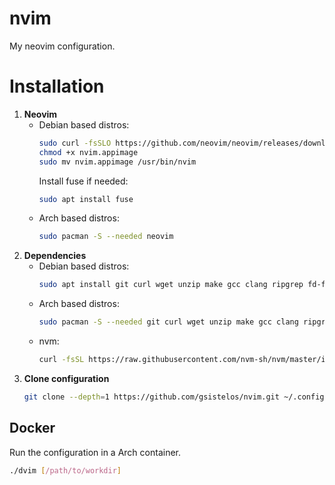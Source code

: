 # nvim
My neovim configuration.

# Installation
1. **Neovim**
    * Debian based distros:
      ```sh
      sudo curl -fsSLO https://github.com/neovim/neovim/releases/download/stable/nvim.appimage
      chmod +x nvim.appimage
      sudo mv nvim.appimage /usr/bin/nvim
      ```
      Install fuse if needed:
      ```sh
      sudo apt install fuse
      ```
    * Arch based distros:
      ```sh
      sudo pacman -S --needed neovim
      ```
2. **Dependencies**
    * Debian based distros:
      ```sh
      sudo apt install git curl wget unzip make gcc clang ripgrep fd-find python3-venv python3-pip
      ```
    * Arch based distros:
      ```sh
      sudo pacman -S --needed git curl wget unzip make gcc clang ripgrep fd python-virtualenv python-pip
      ```
    * nvm:
      ```sh
      curl -fsSL https://raw.githubusercontent.com/nvm-sh/nvm/master/install.sh | NODE_VERSION=stable bash
      ```
3. **Clone configuration**
    ```sh
    git clone --depth=1 https://github.com/gsistelos/nvim.git ~/.config/nvim
    ```

## Docker

Run the configuration in a Arch container.
```sh
./dvim [/path/to/workdir]
```
